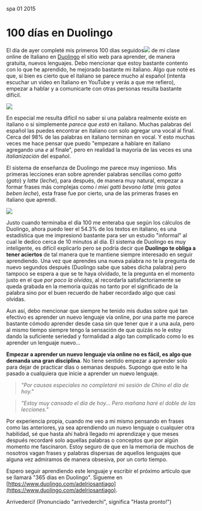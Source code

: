 <permalink>spa</permalink>
<month>01</month>
<year>2015</year>

# 100 días en Duolingo

El día de ayer completé mis primeros <a class='mintip'>100 dias seguidos<span><img src='../articles/images/100-days-flame.png'/></span></a> de mi clase online de Italiano en [Duolingo](http://www.duolingo.com/) el sitio web para aprender, de manera gratuita, nuevos lenguajes. Debo mencionar que estoy bastante contento con lo que he aprendido, he mejorado bastante mi italiano. Algo que noté es que, si bien es cierto que el italiano se parece mucho al español (intenta escuchar un video en Italiano en YouTube y verás a que me refiero), empezar a hablar y a comunicarte con otras personas resulta bastante difícil.

![](../articles/images/duo-free.png)

En especial me resulta difícil no saber si una palabra realmente existe en italiano o si simplemente *parece que está* en italiano. Muchas palabras del español las puedes encontrar en italiano con solo agregar una vocal al final. Cerca del 98% de las palabras en italiano terminan en vocal. Y esto muchas veces me hace pensar que puedo "empezare a hablare en italiano agregando una *e* al finale", pero en realidad la mayoría de las veces es una *italianización* del español.

El sistema de enseñanza de Duolingo me parece muy ingenioso. Mis primeras lecciones eran sobre aprender palabras sencillas como *gatto* (*gato*) y *latte* (*leche*), para después, de manera muy natural, empezar a formar frases más complejas como *i miei gatti bevono latte* (*mis gatos beben leche*), esta frase fue por cierto, una de las primeras frases en italiano que aprendí.

![](../articles/images/duo-read-per.png)

Justo cuando terminaba el día 100 me enteraba que según los cálculos de Duolingo, ahora puedo leer el 54.3% de los textos en italiano, es una estadística que me impresionó bastante para ser un estudio "informal" al cual le dedico cerca de 10 minutos al día. El sistema de Duolingo es muy inteligente, es difícil explicarlo pero se podría decir que **Duolingo te obliga a tener aciertos** de tal manera que te mantiene siempre interesado en seguir aprendiendo. Una vez que aprendes una nueva palabra no te la pregunta de nuevo segundos después (Duolingo sabe que sabes dicha palabra) pero tampoco se espera a que se te haya olvidado, te la pregunta en el momento justo en el que *por poco la olvidas*, al recordarla satisfactoriamente se queda grabada en la memoria quizás no tanto por el significado de la palabra sino por el buen recuerdo de haber recordado algo que casi olvidas.

Aun así, debo mencionar que siempre he tenido mis dudas sobre qué tan efectivo es aprender un nuevo lenguaje vía online, por una parte me parece bastante cómodo aprender desde casa sin que tener que ir a una aula, pero al mismo tiempo siempre tengo la sensación de que quizás no le estoy dando la suficiente seriedad y formalidad a algo tan complicado como lo es aprender un lenguaje nuevo...

**Empezar a aprender un nuevo lenguaje vía online no es fácil, es algo que demanda una gran disciplina**. No tiene sentido empezar a aprender solo para dejar de practicar días o semanas después. Supongo que esto le ha pasado a cualquiera que inicie a aprender un nuevo lenguaje.

> *"Por causas especiales no completaré mi sesión de Chino el día de hoy."*


> *"Estoy muy cansado el día de hoy... Pero mañana haré el doble de las lecciones."*

Por experiencia propia, cuando me veo a mi mismo pensando en frases como las anteriores, ya sea aprendiendo un nuevo lenguaje o cualquier otra habilidad, sé que hasta ahí habrá llegado mi aprendizaje y que meses después recordaré solo aquellas palabras o conceptos que por algún momento me fascinaron. Estoy seguro de que en la memoria de muchos de nosotros vagan frases y palabras dispersas de aquellos lenguajes que alguna vez admiramos de manera obsesiva, por un corto tiempo.

Espero seguir aprendiendo este lenguaje y escribir el próximo artículo que se llamará "365 días en Duolingo". Sigueme en [https://www.duolingo.com/adelriosantiago](https://www.duolingo.com/adelriosantiago).

Arrivederci! (Pronunciado "arrivederchi", significa "Hasta pronto!")
